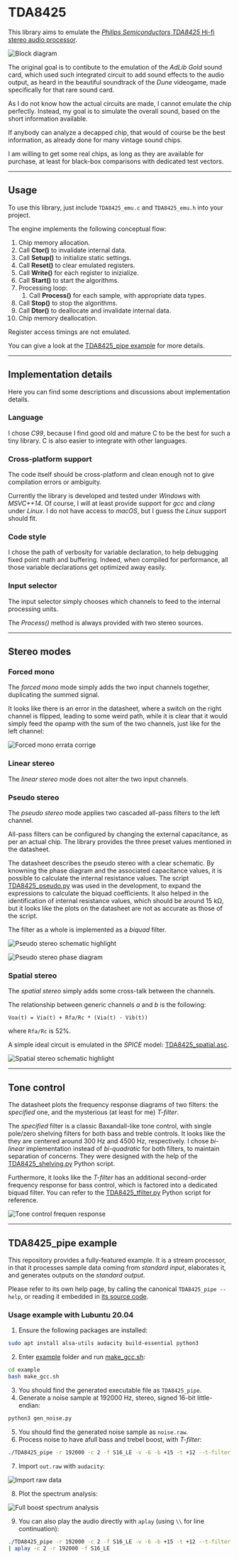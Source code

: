# TDA8425

This library aims to emulate the
[*Philips Semiconductors TDA8425* Hi-fi stereo audio processor](doc/TDA8425.pdf).

![Block diagram](doc/block_diagram.png)

The original goal is to contibute to the emulation of the *AdLib Gold* sound
card, which used such integrated circuit to add sound effects to the audio
output, as heard in the beautiful soundtrack of the *Dune* videogame, made
specifically for that rare sound card.

As I do not know how the actual circuits are made, I cannot emulate the chip
perfectly. Instead, my goal is to simulate the overall sound, based on the
short information available.

If anybody can analyze a decapped chip, that would of course be the best
information, as already done for many vintage sound chips.

I am willing to get some real chips, as long as they are available for
purchase, at least for black-box comparisons with dedicated test vectors.

_______________________________________________________________________________

## Usage

To use this library, just include `TDA8425_emu.c` and `TDA8425_emu.h`
into your project.

The engine implements the following conceptual flow:

1. Chip memory allocation.
2. Call **Ctor()** to invalidate internal data.
3. Call **Setup()** to initialize static settings.
4. Call **Reset()** to clear emulated registers.
5. Call **Write()** for each register to inizialize.
6. Call **Start()** to start the algorithms.
7. Processing loop:
    1. Call **Process()** for each sample, with appropriate data types.
8. Call **Stop()** to stop the algorithms.
9. Call **Dtor()** to deallocate and invalidate internal data.
10. Chip memory deallocation.

Register access timings are not emulated.

You can give a look at the [TDA8425_pipe example](example/TDA8425_pipe.c) for
more details.

_______________________________________________________________________________

## Implementation details

Here you can find some descriptions and discussions about implementation
details.


### Language

I chose *C99*, because I find good old and mature C to be the best for such a
tiny library. C is also easier to integrate with other languages.


### Cross-platform support

The code itself should be cross-platform and clean enough not to give
compilation errors or ambiguity.

Currently the library is developed and tested under *Windows* with *MSVC++14*.
Of course, I will at least provide support for *gcc* and *clang* under *Linux*.
I do not have access to *macOS*, but I guess the *Linux* support should fit.


### Code style

I chose the path of verbosity for variable declaration, to help debugging fixed
point math and buffering. Indeed, when compiled for performance, all those
variable declarations get optimized away easily.


### Input selector

The input selector simply chooses which channels to feed to the internal
processing units.

The *Process()* method is always provided with two stereo sources.

_______________________________________________________________________________

## Stereo modes

### Forced mono

The *forced mono* mode simply adds the two input channels together, duplicating
the summed signal.

It looks like there is an error in the datasheet, where a switch on the right
channel is flipped, leading to some weird path, while it is clear that it would
simply feed the opamp with the sum of the two channels, just like for the left
channel:

![Forced mono errata corrige](doc/mono_errata.png)

### Linear stereo

The *linear stereo* mode does not alter the two input channels.


### Pseudo stereo

The *pseudo stereo* mode applies two cascaded all-pass filters to the left
channel.

All-pass filters can be configured by changing the external capacitance, as per
an actual chip. The library provides the three preset values mentioned in the
datasheet.

The datasheet describes the pseudo stereo with a clear schematic.
By knowning the phase diagram and the associated capacitance values, it is
possible to calculate the internal resistance values.
The script [TDA8425_pseudo.py](tools/TDA8425_pseudo.py) was used in the
development, to expand the expressions to calculate the biquad coefficients.
It also helped in the identification of internal resistance values, which
should be around 15 kΩ, but it looks like the plots on the datasheet are not as
accurate as those of the script.

The filter as a whole is implemented as a *biquad* filter.

![Pseudo stereo schematic highlight](doc/TDA8425_pseudo.png)

![Pseudo stereo phase diagram](doc/pseudo_phase.png)


### Spatial stereo

The *spatial stereo* simply adds some cross-talk between the channels.

The relationship between generic channels *a* and *b* is the following:

    Voa(t) = Via(t) + Rfa/Rc * (Via(t) - Vib(t))

where `Rfa/Rc` is 52%.

A simple ideal circuit is emulated in the *SPICE* model:
[TDA8425_spatial.asc](tools/TDA8425_spatial.asc).

![Spatial stereo schematic highlight](doc/TDA8425_spatial.png)

_______________________________________________________________________________

## Tone control

The datasheet plots the frequency response diagrams of two filters: the
*specified* one, and the mysterious (at least for me) *T-filter*.

The *specified* filter is a classic Baxandall-like tone control, with single
pole/zero shelving filters for both bass and treble controls.
It looks like the they are centered around 300 Hz and 4500 Hz, respectively.
I chose *bi-linear* implementation instead of *bi-quadratic* for both filters,
to maintain separation of concerns.
They were designed with the help of the
[TDA8425_shelving.py](tools/TDA8425_shelving.py) Python script.


Furthermore, it looks like the *T-filter* has an additional second-order
frequency response for bass control, which is factored into a dedicated biquad
filter. You can refer to the
[TDA8425_tfilter.py](tools/TDA8425_tfilter.py) Python script for reference.

![Tone control frequen response](doc/tone_control.png)

_______________________________________________________________________________

## TDA8425_pipe example

This repository provides a fully-featured example. It is a stream processor, in
that it processes sample data coming from *standard input*, elaborates it, and
generates outputs on the *standard output*.

Please refer to its own help page, by calling the canonical
`TDA8425_pipe --help`, or reading it embedded in
[its source code](example/TDA8425_pipe.c).

### Usage example with Lubuntu 20.04

1. Ensure the following packages are installed:

```bash
sudo apt install alsa-utils audacity build-essential python3
```

2. Enter [example](example) folder and run [make_gcc.sh](example/make_gcc.sh):

```bash
cd example
bash make_gcc.sh
```

3. You should find the generated executable file as `TDA8425_pipe`.
4. Generate a noise sample at 192000 Hz, stereo, signed 16-bit little-endian:

```bash
python3 gen_noise.py
```

5. You should find the generated noise sample as `noise.raw`.
6. Process noise to have  afull bass and trebel boost, with *T-filter*:

```bash
./TDA8425_pipe -r 192000 -c 2 -f S16_LE -v -6 -b +15 -t +12 --t-filter < noise.raw > out.raw
```

7. Import `out.raw` with `audacity`:

![Import raw data](doc/import_raw_data.png)

8. Plot the spectrum analysis:

![Full boost spectrum analysis](doc/full_boost.png)

9. You can also play the audio directly with `aplay` (using `\\` for line
continuation):

```bash
./TDA8425_pipe -r 192000 -c 2 -f S16_LE -v -6 -b +15 -t +12 --t-filter < noise.raw \
| aplay -c 2 -r 192000 -f S16_LE
```
